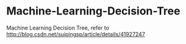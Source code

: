 Machine-Learning-Decision-Tree
==============================

Machine Learning Decision Tree, refer to  http://blog.csdn.net/suipingsp/article/details/41927247
